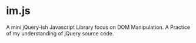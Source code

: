 # im.js
A mini jQuery-ish Javascript Library focus on DOM Manipulation. A Practice of my understanding of jQuery source code.
